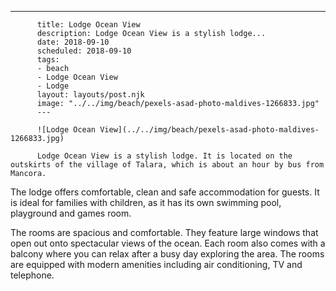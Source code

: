 ---
          title: Lodge Ocean View
          description: Lodge Ocean View is a stylish lodge...
          date: 2018-09-10
          scheduled: 2018-09-10
          tags:
          - beach
          - Lodge Ocean View
          - Lodge
          layout: layouts/post.njk
          image: "../../img/beach/pexels-asad-photo-maldives-1266833.jpg"
          ---
          
          ![Lodge Ocean View](../../img/beach/pexels-asad-photo-maldives-1266833.jpg)
          
          Lodge Ocean View is a stylish lodge. It is located on the outskirts of the village of Talara, which is about an hour by bus from Mancora.

The lodge offers comfortable, clean and safe accommodation for guests. It is ideal for families with children, as it has its own swimming pool, playground and games room.

The rooms are spacious and comfortable. They feature large windows that open out onto spectacular views of the ocean. Each room also comes with a balcony where you can relax after a busy day exploring the area. The rooms are equipped with modern amenities including air conditioning, TV and telephone.